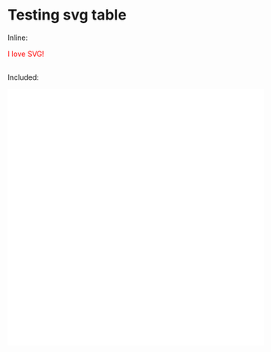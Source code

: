 # Testing svg table

Inline:

<svg height="30" width="200">
  <text x="0" y="15" fill="red">I love SVG!</text>
  Sorry, your browser does not support inline SVG.
</svg>

Included:

![external](./table.svg)

